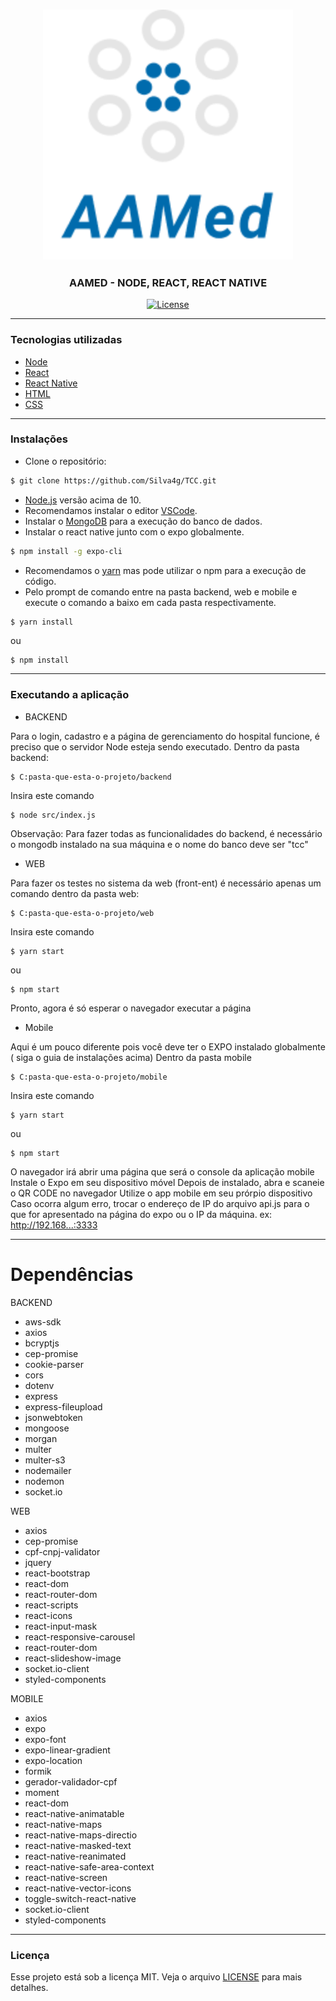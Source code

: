 <h3 align="center">
    <img alt="logo" title="#logo" width="400px" src=".github/icon.png">
</h3>

<h3 align="center">AAMED - NODE, REACT, REACT NATIVE</h3>

<div align="center">  
  <a href="https://github.com/Silva4g/TCC/blob/master/LICENSE">
    <img alt="License" src="https://img.shields.io/badge/license-MIT-brightgreen" />
  </a>
</div>

---

### Tecnologias utilizadas
- [Node](https://nodejs.org/en/)
- [React](https://pt-br.reactjs.org/)
- [React Native](https://reactnative.dev/)
- [HTML](https://developer.mozilla.org/pt-BR/docs/Web/HTML)
- [CSS](https://developer.mozilla.org/pt-BR/docs/Web/CSS)

---

### Instalações
  - Clone o repositório:

  ```bash
  $ git clone https://github.com/Silva4g/TCC.git
  ```
  - [Node.js](https://nodejs.org/en/) versão acima de 10.
  - Recomendamos instalar o editor [VSCode](https://code.visualstudio.com/download).
  - Instalar o [MongoDB](https://www.mongodb.com/download-center) para a execução do banco de dados.
  - Instalar o react native junto com o expo globalmente.
  ``` sh
  $ npm install -g expo-cli
  ```
  - Recomendamos o [yarn](https://classic.yarnpkg.com/pt-BR/docs/install/#windows-stable) mas pode utilizar o npm para a execução de código.
  - Pelo prompt de comando entre na pasta backend, web e mobile e execute o comando a baixo em cada pasta respectivamente.
  ```sh
  $ yarn install
  ```
  ou 
  ```
  $ npm install
  ```

  ---

  ### Executando a aplicação

  - BACKEND

  Para o login, cadastro e a página de gerenciamento do hospital funcione, é preciso que o servidor Node esteja sendo executado.
  Dentro da pasta backend:
  ```
  $ C:pasta-que-esta-o-projeto/backend
  ```
  Insira este comando
  ```
  $ node src/index.js
  ```
  Observação: Para fazer todas as funcionalidades do backend, é necessário o mongodb instalado na sua máquina e o nome do banco deve ser "tcc"

  - WEB

  Para fazer os testes no sistema da web (front-ent) é necessário apenas um comando
  dentro da pasta web:
  ```
  $ C:pasta-que-esta-o-projeto/web
  ```
   Insira este comando
  ```
  $ yarn start
  ```
  ou
  ```
  $ npm start
  ```
  Pronto, agora é só esperar o navegador executar a página

  - Mobile

  Aqui é um pouco diferente pois você deve ter o EXPO instalado globalmente ( siga o guia de instalações acima)
  Dentro da pasta mobile
  ```
  $ C:pasta-que-esta-o-projeto/mobile
  ```
  Insira este comando
  ```
  $ yarn start
  ```
  ou
  ```
  $ npm start
  ```
  O navegador irá abrir uma página que será o console da aplicação mobile
  Instale o Expo em seu dispositivo móvel
  Depois de instalado, abra e scaneie o QR CODE no navegador
  Utilize o app mobile em seu prórpio dispositivo
  Caso ocorra algum erro, trocar o endereço de IP do arquivo api.js para o que for apresentado na página do expo ou o IP da máquina. ex: http://192.168...:3333

  ---

  # Dependências

  BACKEND

  - aws-sdk
  - axios
  - bcryptjs
  - cep-promise
  - cookie-parser
  - cors
  - dotenv
  - express
  - express-fileupload
  - jsonwebtoken
  - mongoose
  - morgan
  - multer
  - multer-s3
  - nodemailer
  - nodemon
  - socket.io

  WEB

  - axios
  - cep-promise
  - cpf-cnpj-validator
  - jquery
  - react-bootstrap
  - react-dom
  - react-router-dom
  - react-scripts
  - react-icons
  - react-input-mask
  - react-responsive-carousel
  - react-router-dom
  - react-slideshow-image
  - socket.io-client
  - styled-components

  MOBILE

  - axios
  - expo
  - expo-font
  - expo-linear-gradient
  - expo-location
  - formik
  - gerador-validador-cpf
  - moment
  - react-dom
  - react-native-animatable
  - react-native-maps
  - react-native-maps-directio
  - react-native-masked-text
  - react-native-reanimated
  - react-native-safe-area-context
  - react-native-screen
  - react-native-vector-icons
  - toggle-switch-react-native
  - socket.io-client
  - styled-components
  
---

### Licença

Esse projeto está sob a licença MIT. Veja o arquivo [LICENSE](LICENSE) para mais detalhes.